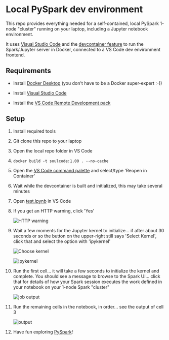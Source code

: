 # Local PySpark dev environment

This repo provides everything needed for a self-contained, local PySpark 1-node "cluster" running on your laptop, including a Jupyter notebook environment.

It uses [Visual Studio Code](https://code.visualstudio.com/) and the [devcontainer feature](https://code.visualstudio.com/docs/devcontainers/containers) to run the Spark/Jupyter server in Docker, connected to a VS Code dev environment frontend.

## Requirements

- Install [Docker Desktop](https://www.docker.com/products/docker-desktop/) (you don't have to be a Docker super-expert :-))

- Install [Visual Studio Code](https://code.visualstudio.com/download)

- Install the [VS Code Remote Development pack](https://marketplace.visualstudio.com/items?itemName=ms-vscode-remote.vscode-remote-extensionpack)

## Setup

1. Install required tools 

1. Git clone this repo to your laptop

1. Open the local repo folder in VS Code

1. `docker build -t soulcode:1.00 . --no-cache`

1. Open the [VS Code command palette](https://code.visualstudio.com/docs/getstarted/userinterface#_command-palette) and select/type 'Reopen in Container'

1. Wait while the devcontainer is built and initialized, this may take several minutes

1. Open [test.ipynb](./test.ipynb) in VS Code

1. If you get an HTTP warning, click 'Yes'

    ![HTTP warning](./media/http_warning.png)

1. Wait a few moments for the Jupyter kernel to initialize... if after about 30 seconds or so the button on the upper-right still says 'Select Kernel', click that and select the option with 'ipykernel'

    ![Choose kernel](./media/select_kernel.png)

    ![ipykernel](./media/ipykernel.png)

1. Run the first cell... it will take a few seconds to initialize the kernel and complete. You should see a message to browse to the Spark UI... click that for details of how your Spark session executes the work defined in your notebook on your 1-node Spark "cluster"

    ![job output](./media/view_spark_job.png)

1. Run the remaining cells in the notebook, in order... see the output of cell 3

    ![output](./media/output.png)

1. Have fun exploring [PySpark](https://sparkbyexamples.com/pyspark-tutorial/)!

